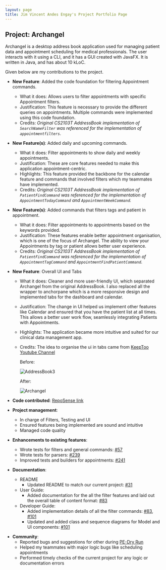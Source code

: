 ```yaml
---
layout: page
title: Jim Vincent Andes Engay's Project Portfolio Page
---
```


## Project: Archangel

Archangel is a desktop address book application used for managing patient data and appointment scheduling for medical professionals.
The user interacts with it using a CLI, and it has a GUI created with JavaFX. It is written in Java, and has about 10 kLoC.

Given below are my contributions to the project.

* **New Feature**: Added the code foundation for filtering Appointment commands.
  * What it does: Allows users to filter appointments with specific Appointment filters.
  * Justification: This feature is necessary to provide the different queries on appointments. Multiple commands were implemented using this code foundation.
  * Credits: *Original CS2103T AddressBook implementation of `SearchNameFilter`  was referenced for the implementation of `appointmentfilters`.*
  
* **New Feature(s)**: Added daily and upcoming commands.
  * What it does: Filter appointments to show daily and weekly appointments.
  * Justification: These are core features needed to make this application appointment-centric.
  * Highlights: This feature provided the backbone for the calendar feature and commands that involved filters which my teammates have implemented.
  * Credits: *Original CS2103T AddressBook implementation of `PatientFindCommand` was referenced for the implementation of `AppointmentTodayCommand` and `AppointmentWeekCommand`.*

* **New Feature(s)**: Added commands that filters tags and patient in appointment.
  * What it does: Filter appointments to appointments based on the keywords provided.
  * Justification: These features enable better appointment organisation, which is one of the focus of Archangel. The ability to view your Appointments by tag or patient allows better user experience.
  * Credits: *Original CS2103T AddressBook implementation of `PatientFindCommand` was referenced for the implementation of `AppointmentTagCommand` and `AppointmentFindPatientCommand`.*

 <div style="page-break-after: always;"></div>

* **New Feature**: Overall UI and Tabs
  * What it does: Cleaner and more user-friendly UI, which separated Archangel from the original AddressBook. I also replaced all the wrapper to anchorpane which is a more responsive design and implemented tabs for the dashboard and calendar.
  * Justification: The change in UI helped us implement other features like Calendar and ensured that you have the patient list at all times. This allows a better user work flow, seamlessly integrating Patients with Appointments.
  * Highlights: The application became more intuitive and suited for our clinical data management app.
  * Credits: The idea to organise the ui in tabs came from [KeepToo Youtube Channel](https://www.youtube.com/watch?v=ZVtys3GgkMo)
  
    Before:

    ![AddressBook3](https://raw.githubusercontent.com/jimvae/tp/branch-user-guide-v1.4/docs/images/Addressbook3.png)
    
    <div style="page-break-after: always;"></div>
 
    After:
  
    ![Archangel](https://raw.githubusercontent.com/jimvae/tp/branch-user-guide-v1.4/docs/images/Archangel.png)

* **Code contributed**: [RepoSense link](https://nus-cs2103-ay2021s1.github.io/tp-dashboard/#breakdown=true&search=jimvae)

* **Project management**:
  * In charge of Filters, Testing and UI
  * Ensured features being implemented are sound and intuitive
  * Managed code quality

* **Enhancements to existing features**:
  * Wrote tests for filters and general commands: [\#57](https://github.com/AY2021S1-CS2103T-W11-1/tp/pull/75)
  * Wrote tests for parsers: [\#239](https://github.com/AY2021S1-CS2103T-W11-1/tp/pull/239)
  * Improved tests and builders for appointments: [\#241](https://github.com/AY2021S1-CS2103T-W11-1/tp/pull/241)

* **Documentation**:
  * README
    * Updated README to match our current project: [\#31](https://github.com/AY2021S1-CS2103T-W11-1/tp/pull/31) 
  * User Guide:
    * Added documentation for the all the filter features and laid out the overall table of content format: [\#83](https://github.com/AY2021S1-CS2103T-W11-1/tp/pull/83)
  * Developer Guide:
    * Added implementation details of all the filter commands: [\#83](https://github.com/AY2021S1-CS2103T-W11-1/tp/pull/83), [\#101](https://github.com/AY2021S1-CS2103T-W11-1/tp/pull/102)
    * Updated and added class and sequence diagrams for Model and UI components: [\#101](https://github.com/AY2021S1-CS2103T-W11-1/tp/pull/102)


<div style="page-break-after: always;"></div>

* **Community**:
  * Reported bugs and suggestions for other during [PE-Dry Run](https://github.com/jimvae/ped/issues/1)
  * Helped my teammates with major logic bugs like scheduling appointments
  * Performed timely checks of the current project for any logic or documentation errors
